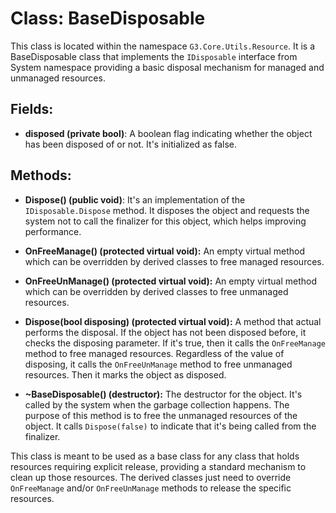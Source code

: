 # Class: BaseDisposable

This class is located within the namespace `G3.Core.Utils.Resource`. It is a BaseDisposable class that implements the `IDisposable` interface from System namespace providing a basic disposal mechanism for managed and unmanaged resources.

## Fields:
- **disposed (private bool)**: A boolean flag indicating whether the object has been disposed of or not. It's initialized as false.

## Methods:
- **Dispose() (public void)**: It's an implementation of the `IDisposable.Dispose` method. It disposes the object and requests the system not to call the finalizer for this object, which helps improving performance.

- **OnFreeManage() (protected virtual void):** An empty virtual method which can be overridden by derived classes to free managed resources.

- **OnFreeUnManage() (protected virtual void):** An empty virtual method which can be overridden by derived classes to free unmanaged resources. 

- **Dispose(bool disposing) (protected virtual void):** A method that actual performs the disposal. If the object has not been disposed before, it checks the disposing parameter. If it's true, then it calls the `OnFreeManage` method to free managed resources. Regardless of the value of disposing, it calls the `OnFreeUnManage` method to free unmanaged resources. Then it marks the object as disposed.

- **~BaseDisposable() (destructor):** The destructor for the object. It's called by the system when the garbage collection happens. The purpose of this method is to free the unmanaged resources of the object. It calls `Dispose(false)` to indicate that it's being called from the finalizer.

This class is meant to be used as a base class for any class that holds resources requiring explicit release, providing a standard mechanism to clean up those resources. The derived classes just need to override `OnFreeManage` and/or `OnFreeUnManage` methods to release the specific resources.